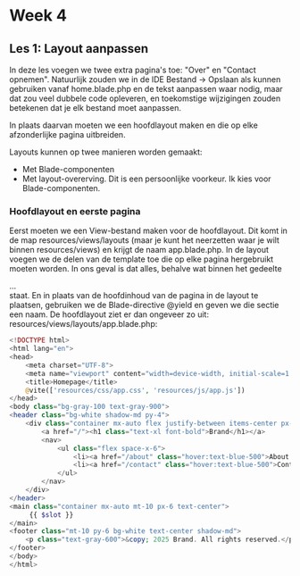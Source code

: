 # Week 4

## Les 1: Layout aanpassen
In deze les voegen we twee extra pagina's toe: "Over" en "Contact opnemen".
Natuurlijk zouden we in de IDE Bestand -> Opslaan als kunnen gebruiken vanaf home.blade.php en de tekst aanpassen waar nodig, maar dat zou veel dubbele code opleveren, en toekomstige wijzigingen zouden betekenen dat je elk bestand moet aanpassen.

In plaats daarvan moeten we een hoofdlayout maken en die op elke afzonderlijke pagina uitbreiden.

Layouts kunnen op twee manieren worden gemaakt:
- Met Blade-componenten
- Met layout-overerving.
Dit is een persoonlijke voorkeur. Ik kies voor Blade-componenten.

### Hoofdlayout en eerste pagina
Eerst moeten we een View-bestand maken voor de hoofdlayout. Dit komt in de map resources/views/layouts (maar je kunt het neerzetten waar je wilt binnen resources/views) en krijgt de naam app.blade.php.
In de layout voegen we de delen van de template toe die op elke pagina hergebruikt moeten worden. In ons geval is dat alles, behalve wat binnen het gedeelte <main> ... </main> staat.
En in plaats van de hoofdinhoud van de pagina in de layout te plaatsen, gebruiken we de Blade-directive @yield en geven we die sectie een naam.
De hoofdlayout ziet er dan ongeveer zo uit:
resources/views/layouts/app.blade.php:
```php
<!DOCTYPE html>
<html lang="en">
<head>
    <meta charset="UTF-8">
    <meta name="viewport" content="width=device-width, initial-scale=1.0">
    <title>Homepage</title>
    @vite(['resources/css/app.css', 'resources/js/app.js'])
</head>
<body class="bg-gray-100 text-gray-900">
<header class="bg-white shadow-md py-4">
    <div class="container mx-auto flex justify-between items-center px-6">
        <a href="/"><h1 class="text-xl font-bold">Brand</h1></a>
        <nav>
            <ul class="flex space-x-6">
                <li><a href="/about" class="hover:text-blue-500">About Us</a></li>
                <li><a href="/contact" class="hover:text-blue-500">Contact</a></li>
            </ul>
        </nav>
    </div>
</header>
<main class="container mx-auto mt-10 px-6 text-center">
     {{ $slot }}
</main>
<footer class="mt-10 py-6 bg-white text-center shadow-md">
    <p class="text-gray-600">&copy; 2025 Brand. All rights reserved.</p>
</footer>
</body>
</html>
```